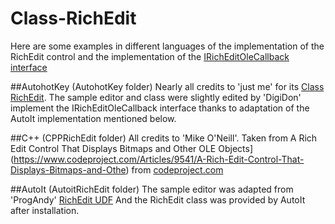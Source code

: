 # Class-RichEdit
Here are some examples in different languages of the implementation of the RichEdit control and the implementation of the [IRichEditOleCallback interface](https://msdn.microsoft.com/en-us/library/windows/desktop/bb774308(v=vs.85).aspx) 

##AutohotKey 
(AutohotKey folder)
Nearly all credits to 'just me' for its [Class RichEdit](https://autohotkey.com/boards/viewtopic.php?t=681).
The sample editor and class were slightly edited by 'DigiDon' implement the IRichEditOleCallback interface thanks to adaptation of the AutoIt implementation mentioned below.

##C++ 
(CPPRichEdit folder)
All credits to 'Mike O'Neill'.
Taken from A Rich Edit Control That Displays Bitmaps and Other OLE Objects](https://www.codeproject.com/Articles/9541/A-Rich-Edit-Control-That-Displays-Bitmaps-and-Othe) from [codeproject.com](https://www.codeproject.com)

##AutoIt 
(AutoitRichEdit folder)
The sample editor was adapted from 'ProgAndy' [RichEdit UDF](https://www.autoitscript.com/forum/topic/83763-richedit-udf/)
And the RichEdit class was provided by AutoIt after installation.
